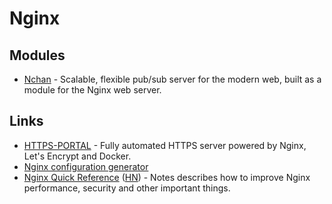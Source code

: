 # Nginx

## Modules

* [Nchan](https://nchan.io/) - Scalable, flexible pub/sub server for the modern web, built as a module for the Nginx web server.

## Links

* [HTTPS-PORTAL](https://github.com/SteveLTN/https-portal#readme) - Fully automated HTTPS server powered by Nginx, Let's Encrypt and Docker.
* [Nginx configuration generator](https://github.com/valentinxxx/nginxconfig.io)
* [Nginx Quick Reference](https://github.com/trimstray/nginx-quick-reference) \([HN](https://news.ycombinator.com/item?id=19112090)\) - Notes describes how to improve Nginx performance, security and other important things.

